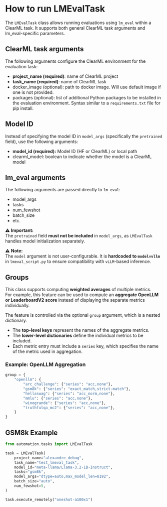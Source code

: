 # How to run LMEvalTask

The `LMEvalTask` class allows running evaluations using `lm_eval` within a ClearML task.
It supports both general ClearML task arguments and lm_eval-specific parameters.

## ClearML task arguments
The following arguments configure the ClearML environment for the evaluation task:
- **project_name (required)**: name of ClearML project
- **task_name (required)**: name of ClearML task
- docker_image (optional): path to docker image. Will use default image if one is not provided.
- packages (optional): list of additional Python packages to be installed in the evaluation environment. Syntax similar to a `requirements.txt` file for pip install.

## Model ID
Instead of specifying the model ID in `model_args` (specifically the `pretrained` field), use the following arguments:
- **model_id (required):** Model ID (HF or ClearML) or local path
- clearml_model: boolean to indicate whether the model is a ClearML model

## lm_eval arguments
The following arguments are passed directly to `lm_eval`:
- model_args
- tasks
- num_fewshot
- batch_size
- etc.

⚠️ **Important:**  
The `pretrained` field **must not be included** in `model_args`, as `LMEvalTask` handles model initialization separately.

⚠️ **Note:**  
The `model` argument is not user-configurable. It is **hardcoded to `model=vllm`** in `lmeval_script.py` to ensure compatibility with `vLLM`-based inference.

## Groups

This class supports computing **weighted averages** of multiple metrics.  
For example, this feature can be used to compute an **aggregate OpenLLM or LeaderboardV2 score** instead of displaying the separate metrics individually.

The feature is controlled via the optional `group` argument, which is a nested dictionary.  
- The **top-level keys** represent the names of the aggregate metrics.
- The **lower-level dictionaries** define the individual metrics to be included.
- Each metric entry must include a `series` key, which specifies the name of the metric used in aggregation.

### **Example: OpenLLM Aggregation**
```python
group = {
    "openllm": {
        "arc_challenge": {"series": "acc,none"},
        "gsm8k": {"series": "exact_match,strict-match"},
        "hellaswag": {"series": "acc_norm,none"},
        "mmlu": {"series": "acc,none"},
        "winogrande": {"series": "acc,none"},
        "truthfulqa_mc2": {"series": "acc,none"},
    }
}
```



## GSM8k Example

```python
from automation.tasks import LMEvalTask

task = LMEvalTask(
    project_name="alexandre_debug",
    task_name="test_lmeval_task",
    model_id="meta-llama/Llama-3.2-1B-Instruct",
    tasks="gsm8k",
    model_args="dtype=auto,max_model_len=8192",
    batch_size="auto",
    num_fewshot=5,
)

task.execute_remotely("oneshot-a100x1")
```
